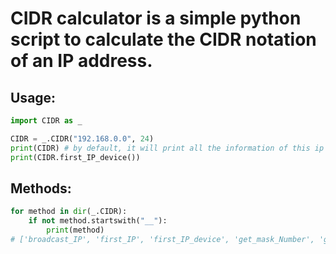 # CIDR calculator is a simple python script to calculate the CIDR notation of an IP address.
## Usage:
```python
import CIDR as _

CIDR = _.CIDR("192.168.0.0", 24)
print(CIDR) # by default, it will print all the information of this ip
print(CIDR.first_IP_device())
```

## Methods:
```python
for method in dir(_.CIDR):
    if not method.startswith("__"):
        print(method)
# ['broadcast_IP', 'first_IP', 'first_IP_device', 'get_mask_Number', 'get_network_IP', 'last_IP', 'last_IP_device', 'number_of_IP', 'number_of_IP_device', 'parse_IP_to_int', 'parse_int_to_IP', 'parse_ip_to_list']
```
